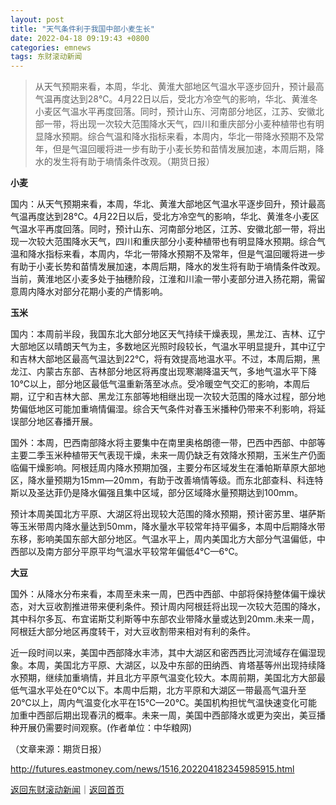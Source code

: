 ```yaml
---
layout: post
title: "天气条件利于我国中部小麦生长"
date: 2022-04-18 09:19:43 +0800
categories: emnews
tags: 东财滚动新闻
---
```

> 从天气预期来看，本周，华北、黄淮大部地区气温水平逐步回升，预计最高气温再度达到28℃。4月22日以后，受北方冷空气的影响，华北、黄淮冬小麦区气温水平再度回落。同时，预计山东、河南部分地区，江苏、安徽北部一带，将出现一次较大范围降水天气，四川和重庆部分小麦种植带也有明显降水预期。综合气温和降水指标来看，本周内，华北一带降水预期不及常年，但是气温回暖将进一步有助于小麦长势和苗情发展加速，本周后期，降水的发生将有助于墒情条件改观。（期货日报）

<p><strong>小麦</strong></p><p>国内：从天气预期来看，本周，华北、黄淮大部地区气温水平逐步回升，预计最高气温再度达到28℃。4月22日以后，受北方冷空气的影响，华北、黄淮冬小麦区气温水平再度回落。同时，预计山东、河南部分地区，江苏、安徽北部一带，将出现一次较大范围降水天气，四川和重庆部分小麦种植带也有明显降水预期。综合气温和降水指标来看，本周内，华北一带降水预期不及常年，但是气温回暖将进一步有助于小麦长势和苗情发展加速，本周后期，降水的发生将有助于墒情条件改观。当前，黄淮地区小麦多处于抽穗阶段，江淮和川渝一带小麦部分进入扬花期，需留意周内降水对部分花期小麦的产情影响。</p><p><strong>玉米</strong></p><p>国内：本周前半段，我国东北大部分地区天气持续干燥表现，黑龙江、吉林、辽宁大部地区以晴朗天气为主，多数地区光照时段较长，气温水平明显提升，其中辽宁和吉林大部地区最高气温达到22℃，将有效提高地温水平。不过，本周后期，黑龙江、内蒙古东部、吉林部分地区将再度出现寒潮降温天气，多地气温水平下降10℃以上，部分地区最低气温重新落至冰点。受冷暖空气交汇的影响，本周后期，辽宁和吉林大部、黑龙江东部等地相继出现一次较大范围的降水过程，部分地势偏低地区可能加重墒情偏湿。综合天气条件对春玉米播种仍带来不利影响，将延误部分地区春播开展。</p><p>国外：本周，巴西南部降水将主要集中在南里奥格朗德一带，巴西中西部、中部等主要二季玉米种植带天气表现干燥，未来一周仍缺乏有效降水预期，玉米生产仍面临偏干燥影响。阿根廷周内降水预期加强，主要分布区域发生在潘帕斯草原大部地区，降水量预期为15mm—20mm，有助于改善墒情等级。而东北部查科、科连特斯以及圣达菲仍是降水偏强且集中区域，部分区域降水量预期达到100mm。</p><p>预计本周美国北方平原、大湖区将出现较大范围的降水预期，预计密苏里、堪萨斯等玉米带周内降水量达到50mm，降水量水平较常年持平偏多，本周中后期降水带东移，影响美国东部大部分地区。气温水平上，周内美国北方大部分气温偏低，中西部以及南方部分平原平均气温水平较常年偏低4℃—6℃。</p><p><strong>大豆</strong></p><p>国外：从降水分布来看，本周至未来一周，巴西中西部、中部将保持整体偏干燥状态，对大豆收割推进带来便利条件。预计周内阿根廷将出现一次较大范围的降水，其中科尔多瓦、布宜诺斯艾利斯等中东部农业带降水量或达到20mm.未来一周，阿根廷大部分地区再度转干，对大豆收割带来相对有利的条件。</p><p>近一段时间以来，美国中西部降水丰沛，其中大湖区和密西西比河流域存在偏湿现象。本周，美国北方平原、大湖区，以及中东部的田纳西、肯塔基等州出现持续降水预期，继续加重墒情，并且北方平原气温变化较大。本周前期，美国北方大部最低气温水平处在0℃以下。本周中后期，北方平原和大湖区一带最高气温升至20℃以上，周内气温变化水平在15℃—20℃。美国机构担忧气温快速变化可能加重中西部后期出现春汛的概率。未来一周，美国中西部降水或更为突出，美豆播种开展仍需要时间观察。(作者单位：中华粮网)</p><p class="em_media">（文章来源：期货日报）</p>

<http://futures.eastmoney.com/news/1516,202204182345985915.html>

[返回东财滚动新闻](//finews.withounder.com/emnews/)｜[返回首页](//finews.withounder.com/)